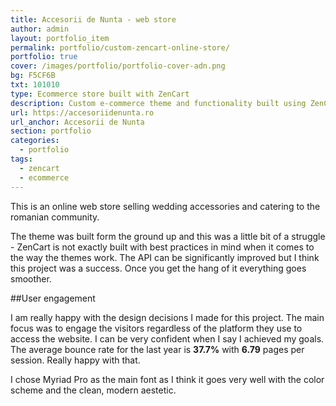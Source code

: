 ```yaml
---
title: Accesorii de Nunta - web store
author: admin
layout: portfolio_item
permalink: portfolio/custom-zencart-online-store/
portfolio: true
cover: /images/portfolio/portfolio-cover-adn.png
bg: F5CF6B
txt: 101010
type: Ecommerce store built with ZenCart
description: Custom e-commerce theme and functionality built using ZenCart.
url: https://accesoriidenunta.ro
url_anchor: Accesorii de Nunta
section: portfolio
categories:
  - portfolio
tags:
  - zencart
  - ecommerce
---
```


This is an online web store selling wedding accessories and catering to the romanian community.

The theme was built form the ground up and this was a little bit of a struggle - ZenCart is not exactly built with best practices in mind when it comes to the way the themes work. The API can be significantly improved but I think this project was a success. Once you get the hang of it everything goes smoother. 

##User engagement

I am really happy with the design decisions I made for this project. The main focus was to engage the visitors regardless of the platform they use to access the website.  I can be very confident when I say I achieved my goals. The average bounce rate for the last year is <strong>37.7%</strong> with <strong>6.79</strong> pages per session. Really happy with that.

I chose Myriad Pro as the main font as I think it goes very well with the color scheme and the clean, modern aestetic.